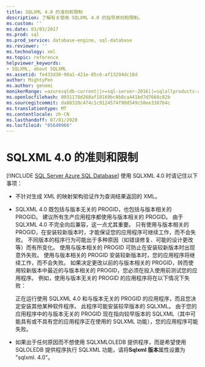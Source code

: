 ```yaml
---
title: SQLXML 4.0 的准则和限制
description: 了解有关使用 SQLXML 4.0 的指导原则和限制。
ms.custom: ''
ms.date: 03/03/2017
ms.prod: sql
ms.prod_service: database-engine, sql-database
ms.reviewer: ''
ms.technology: xml
ms.topic: reference
helpviewer_keywords:
- SQLXML, about SQLXML
ms.assetid: fe433d30-90a1-421e-85c6-af13294dc18d
author: MightyPen
ms.author: genemi
monikerRange: =azuresqldb-current||>=sql-server-2016||=sqlallproducts-allversions||>=sql-server-linux-2017||=azuresqldb-mi-current
ms.openlocfilehash: 8031178d268af10169bc8b8ca441bd7d7668c82b
ms.sourcegitcommit: da88320c474c1c9124574f90d549c50ee3387b4c
ms.translationtype: MT
ms.contentlocale: zh-CN
ms.lasthandoff: 07/01/2020
ms.locfileid: "85649966"
---
```

# <a name="guidelines-and-limitations-of-sqlxml-40"></a>SQLXML 4.0 的准则和限制
[!INCLUDE [SQL Server Azure SQL Database](../../includes/applies-to-version/sql-asdb.md)]
  使用 SQLXML 4.0 时请记住以下事项：  
  
-   不针对生成 XML 的映射架构验证作为查询结果返回的 XML。  
  
-   SQLXML 4.0 既包括与版本无关的 PROGID，也包括与版本相关的 PROGID。 建议所有生产应用程序都使用与版本相关的 PROGID。 由于 SQLXML 4.0 不完全向后兼容，这一点尤其重要。 只有使用与版本相关的 PROGID，在安装较新版本时，才能保证您的应用程序可继续工作，而不会失败。 不同版本的程序行为可能出于多种原因（如错误修复、可能的设计更改等）而有所变化。 使用与版本相关的 PROGID 可防止在安装较新版本时出现意外失败。 使用与版本相关的 PROGID 安装较新版本时，您的应用程序将继续工作，而不会失败。 如果决定更改以前的与版本相关的 PROGID，转而使用较新版本中最近的与版本相关的 PROGID，您必须在投入使用前测试您的应用程序。 例如，使用与版本无关的 PROGID 的应用程序将在以下情况下失败：  
  
     正在运行使用 SQLXML 4.0 和与版本无关的 PROGID 的应用程序，而且您决定安装其他某种软件程序。 此程序可能安装较早版本的 SQLXML。 由于您的应用程序中的与版本无关的 PROGID 现在指向较早版本的 SQLXML（其中可能具有或不具有您的应用程序正在使用的 SQLXML 功能），您的应用程序可能失败。  
  
-   如果出于任何原因而不想使用 SQLXMLOLEDB 提供程序，而是希望使用 SQLOLEDB 提供程序执行 SQLXML 功能，请将**Sqlxml 版本**属性设置为 "sqlxml. 4.0"。  
  
  
